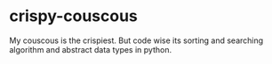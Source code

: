 # crispy-couscous
My couscous is the crispiest. But code wise its sorting and searching algorithm and abstract data types in python.
